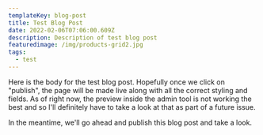 ```yaml
---
templateKey: blog-post
title: Test Blog Post
date: 2022-02-06T07:06:00.609Z
description: Description of test blog post
featuredimage: /img/products-grid2.jpg
tags:
  - test
---
```

Here is the body for the test blog post. Hopefully once we click on "publish", the page will be made live along with all the correct styling and fields. As of right now, the preview inside the admin tool is not working the best and so I'll definitely have to take a look at that as part of a future issue.



In the meantime, we'll go ahead and publish this blog post and take a look.